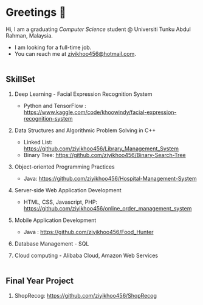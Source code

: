 # Greetings 👋

<!--
**ziyikhoo456/ziyikhoo456** is a ✨ _special_ ✨ repository because its `README.md` (this file) appears on your GitHub profile.

Here are some ideas to get you started:

- 🔭 I’m currently working on ...
- 🌱 I’m currently learning ...
- 👯 I’m looking to collaborate on ...
- 🤔 I’m looking for help with ...
- 💬 Ask me about ...
- 📫 How to reach me: ...
- 😄 Pronouns: ...
- ⚡ Fun fact: ...
-->

Hi, I am a graduating *Computer Science* student @ Universiti Tunku Abdul Rahman, Malaysia.

- I am looking for a full-time job.
- You can reach me at ziyikhoo456@hotmail.com.
<br><br>
## SkillSet

1. Deep Learning - Facial Expression Recognition System
   - Python and TensorFlow : https://www.kaggle.com/code/khoowindy/facial-expression-recognition-system

3. Data Structures and Algorithmic Problem Solving in C++
   - Linked List: https://github.com/ziyikhoo456/Library_Management_System
   - Binary Tree: https://github.com/ziyikhoo456/Binary-Search-Tree

3. Object-oriented Programming Practices
   - Java: https://github.com/ziyikhoo456/Hospital-Management-System

5. Server-side Web Application Development
   - HTML, CSS, Javascript, PHP: https://github.com/ziyikhoo456/online_order_management_system

7. Mobile Application Development
   - Java : https://github.com/ziyikhoo456/Food_Hunter

9. Database Management - SQL

10. Cloud computing - Alibaba Cloud, Amazon Web Services
<br><br>
## Final Year Project

1. ShopRecog: https://github.com/ziyikhoo456/ShopRecog

